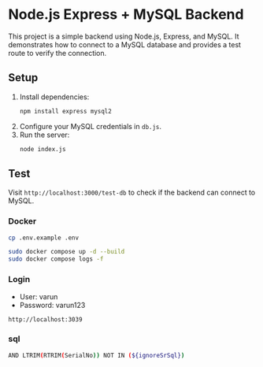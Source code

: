 # Node.js Express + MySQL Backend

This project is a simple backend using Node.js, Express, and MySQL. It demonstrates how to connect to a MySQL database and provides a test route to verify the connection.

## Setup

1. Install dependencies:
   ```bash
   npm install express mysql2
   ```
2. Configure your MySQL credentials in `db.js`.
3. Run the server:
   ```bash
   node index.js
   ```

## Test
Visit `http://localhost:3000/test-db` to check if the backend can connect to MySQL.

### Docker
```bash
cp .env.example .env
```
```bash
sudo docker compose up -d --build
sudo docker compose logs -f
```

### Login
- User: varun
- Password: varun123
```
http://localhost:3039
```

### sql 
```bash
AND LTRIM(RTRIM(SerialNo)) NOT IN (${ignoreSrSql})
```
